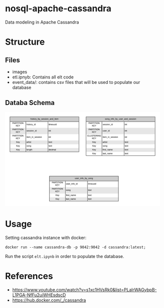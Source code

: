 # nosql-apache-cassandra
Data modeling in Apache Cassandra

# Structure
## Files

- images
- etl.ipnyb: Contains all elt code
- event_data/: contains csv files that will be used to populate our database

## Databa Schema

![DatabaseSchema](images/Schema.png)

# Usage
Setting cassandra instance with docker:

```
docker run --name cassandra-db -p 9042:9042 -d cassandra:latest;
```

Run the script `elt.ipynb` in order to populate the database.

# References

- https://www.youtube.com/watch?v=s1xc1HVsRk0&list=PLalrWAGybpB-L1PGA-NfFu2uiWHEsdscD
- https://hub.docker.com/_/cassandra
